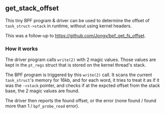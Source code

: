 ## get_stack_offset

This tiny BPF program & driver can be used to determine the offset of `task_struct->stack` in runtime, without using kernel headers.

This was a follow-up to https://github.com/Jongy/bpf_get_fs_offset.

### How it works

The driver program calls `write(2)` with 2 magic values. Those values are kept in the `pt_regs` struct that is stored on the kernel thread's stack.

The BPF program is triggered by this `write(2)` call. It scans the current `task_struct`'s memory for 16kb, and for each word, it tries to treat it as if it was the `->stack` pointer, and checks if at the expcted  offset from the stack base, the 2 magic values are found.

The driver then reports the found offset, or the error (none found / found more than 1 / `bpf_probe_read` error).
